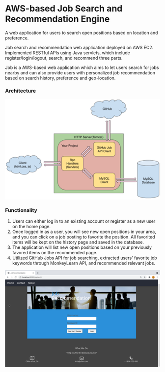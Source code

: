 # AWS-based Job Search and Recommendation Engine

A web application for users to search open positions based on location and preference.

Job search and recommendation web application deployed on AWS EC2. Implemented RESTful APIs using Java servlets, which include register/login/logout, search, and recommend three parts.

Job is a AWS-based web application which aims to let users search for jobs nearby and can also provide users with personalized job recommendation based on search history, preference and geo-location.



### Architecture





![Structure](img/structure.png)



### Functionality

1. Users can either log in to an existing account or register as a new user on the home page.
2. Once logged in as a user, you will see new open positions in your area, and you can click on a job posting to favorite the position. All favorited items will be kept on the history page and saved in the database.
3. The application will list new open positions based on your previously favored items on the recommended page.
4. Utilized GitHub Jobs API for job searching,  extracted users' favorite job keywords through MonkeyLearn API, and recommended relevant jobs.

![Login](img/login.png)

